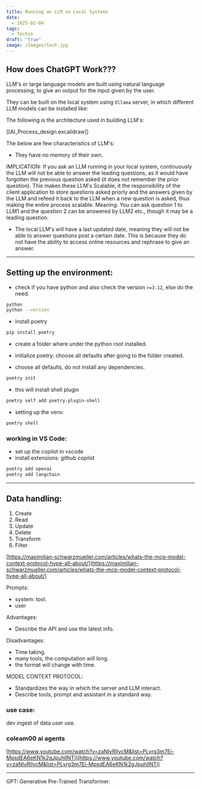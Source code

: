 ```yaml
---
title: Running an LLM on Local Systems
date:
  - 2025-02-04
tags:
  - Techie
draft: "true"
image: /Images/tech.jpg
---
```

## How does ChatGPT Work???

LLM's or large language models are built using natural language processing, to give an output for the input given by the user.

They can be built on the local system using `Ollama` server, in which different LLM models can be installed like:

The following is the architecture used in building LLM's:

[[AI_Process_design.excalidraw]]

The below are few characteristics of LLM's:

- They have no memory of their own.

IMPLICATION: If you ask an LLM running in your local system, continuously the LLM will not be able to answer the leading questions, as it would have forgotten the previous question asked (it does not remember the prior question).
This makes these LLM's Scalable, it the responsibility of the client application to store questions asked priorly and the answers given by the LLM and refeed it back to the LLM when a new question is asked, thus making the entire process scalable.
Meaning: You can ask question 1 to LLM1 and the question 2 can be answered by LLM2 etc., though it may be a leading question.

- The local LLM's will have a last updated date, meaning they will not be able to answer questions post a certain date. This is because they do not have the ability to access online resources and rephrase to give an answer.

---
## Setting up the environment:

- check if you have python and also check the version `>=3.12`, else do the need.

```sh
python
python --version
```


- install poetry
```sh
pip install poetry
```

- create a folder where under the python root installed.

- initialize poetry: choose all defaults after going to the folder created.
- choose all defaults, do not install any dependencies.
```sh
poetry init
```

- this will install shell plugin
```sh
poetry self add poetry-plugin-shell
```

- setting up the venv:
```sh
poetry shell
```


### working in VS Code:
- set up the copilot in vscode
- install extensions: github copilot

```sh
poetry add openai
poetry add langchain

```

---


## Data handling:
1. Create
2. Read
3. Update
4. Delete
5. Transform
6. Filter


[https://maximilian-schwarzmueller.com/articles/whats-the-mcp-model-context-protocol-hype-all-about/](https://maximilian-schwarzmueller.com/articles/whats-the-mcp-model-context-protocol-hype-all-about/)

Prompts:
- system: tool.
- user

Advantages:
- Describe the API and use the latest info.



Disadvantages:
- Time taking.
- many tools, the computation will long.
- the format will change with time.

MODEL CONTEXT PROTOCOL:
- Standardizes the way in which the server and LLM interact.
- Describe tools, prompt and assistant in a standard way.

### use case:
dev
ingest of data
user use.

### coleam00 ai agents
[https://www.youtube.com/watch?v=zaNIvRllycM&list=PLyrg3m7Ei-MpsdEA6eKN1k2gJpuhllNTi](https://www.youtube.com/watch?v=zaNIvRllycM&list=PLyrg3m7Ei-MpsdEA6eKN1k2gJpuhllNTi)

---

GPT: Generative Pre-Trained Transformer.
